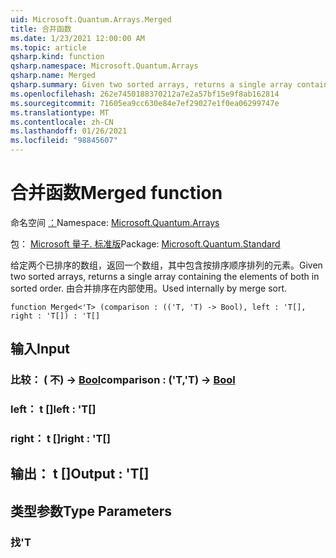 ```yaml
---
uid: Microsoft.Quantum.Arrays.Merged
title: 合并函数
ms.date: 1/23/2021 12:00:00 AM
ms.topic: article
qsharp.kind: function
qsharp.namespace: Microsoft.Quantum.Arrays
qsharp.name: Merged
qsharp.summary: Given two sorted arrays, returns a single array containing the elements of both in sorted order. Used internally by merge sort.
ms.openlocfilehash: 262e7450188370212a7e2a57bf15e9f8ab162814
ms.sourcegitcommit: 71605ea9cc630e84e7ef29027e1f0ea06299747e
ms.translationtype: MT
ms.contentlocale: zh-CN
ms.lasthandoff: 01/26/2021
ms.locfileid: "98845607"
---
```

# <a name="merged-function"></a><span data-ttu-id="10f52-102">合并函数</span><span class="sxs-lookup"><span data-stu-id="10f52-102">Merged function</span></span>

<span data-ttu-id="10f52-103">命名空间 [：](xref:Microsoft.Quantum.Arrays)</span><span class="sxs-lookup"><span data-stu-id="10f52-103">Namespace: [Microsoft.Quantum.Arrays](xref:Microsoft.Quantum.Arrays)</span></span>

<span data-ttu-id="10f52-104">包： [Microsoft 量子. 标准版](https://nuget.org/packages/Microsoft.Quantum.Standard)</span><span class="sxs-lookup"><span data-stu-id="10f52-104">Package: [Microsoft.Quantum.Standard](https://nuget.org/packages/Microsoft.Quantum.Standard)</span></span>


<span data-ttu-id="10f52-105">给定两个已排序的数组，返回一个数组，其中包含按排序顺序排列的元素。</span><span class="sxs-lookup"><span data-stu-id="10f52-105">Given two sorted arrays, returns a single array containing the elements of both in sorted order.</span></span> <span data-ttu-id="10f52-106">由合并排序在内部使用。</span><span class="sxs-lookup"><span data-stu-id="10f52-106">Used internally by merge sort.</span></span>

```qsharp
function Merged<'T> (comparison : (('T, 'T) -> Bool), left : 'T[], right : 'T[]) : 'T[]
```


## <a name="input"></a><span data-ttu-id="10f52-107">输入</span><span class="sxs-lookup"><span data-stu-id="10f52-107">Input</span></span>

### <a name="comparison--tt---bool"></a><span data-ttu-id="10f52-108">比较： ( 不) -> [Bool](xref:microsoft.quantum.lang-ref.bool)</span><span class="sxs-lookup"><span data-stu-id="10f52-108">comparison : ('T,'T) -> [Bool](xref:microsoft.quantum.lang-ref.bool)</span></span>




### <a name="left--t"></a><span data-ttu-id="10f52-109">left： t []</span><span class="sxs-lookup"><span data-stu-id="10f52-109">left : 'T[]</span></span>




### <a name="right--t"></a><span data-ttu-id="10f52-110">right： t []</span><span class="sxs-lookup"><span data-stu-id="10f52-110">right : 'T[]</span></span>





## <a name="output--t"></a><span data-ttu-id="10f52-111">输出： t []</span><span class="sxs-lookup"><span data-stu-id="10f52-111">Output : 'T[]</span></span>



## <a name="type-parameters"></a><span data-ttu-id="10f52-112">类型参数</span><span class="sxs-lookup"><span data-stu-id="10f52-112">Type Parameters</span></span>

### <a name="t"></a><span data-ttu-id="10f52-113">找</span><span class="sxs-lookup"><span data-stu-id="10f52-113">'T</span></span>

